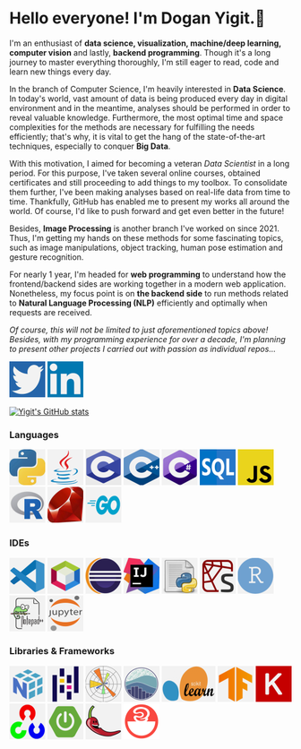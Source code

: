 # Hello everyone! I'm Dogan Yigit.👋

I'm an enthusiast of **data science, visualization, machine/deep learning, computer vision** and lastly, **backend programming**. Though it's a long journey to master everything thoroughly, I'm still eager to read, code and learn new things every day.

In the branch of Computer Science, I'm heavily interested in **Data Science**. In today's world, vast amount of data is being produced every day in digital environment and in the meantime, analyses should be performed in order to reveal valuable knowledge. Furthermore, the most optimal time and space complexities for the methods are necessary for fulfilling the needs efficiently; that's why, it is vital to get the hang of the state-of-the-art techniques, especially to conquer **Big Data**.

With this motivation, I aimed for becoming a veteran _Data Scientist_ in a long period. For this purpose, I've taken several online courses, obtained certificates and still proceeding to add things to my toolbox. To consolidate them further, I've been making analyses based on real-life data from time to time. Thankfully, GitHub has enabled me to present my works all around the world. Of course, I'd like to push forward and get even better in the future!

Besides, **Image Processing** is another branch I've worked on since 2021. Thus, I'm getting my hands on these methods for some fascinating topics, such as image manipulations, object tracking, human pose estimation and gesture recognition.

For nearly 1 year, I'm headed for **web programming** to understand how the frontend/backend sides are working together in a modern web application. Nonetheless, my focus point is on **the backend side** to run methods related to **Natural Language Processing (NLP)** efficiently and optimally when requests are received.

_Of course, this will not be limited to just aforementioned topics above! Besides, with my programming experience for over a decade, I'm planning to present other projects I carried out with passion as individual repos..._

[![Twitter Logo](twitter_logo_small.png)](https://twitter.com/NewdayYigit)
[![LinkedIn Logo](linkedin_logo_small.png)](https://www.linkedin.com/in/do%C4%9Fan-yi%C4%9Fit-yenig%C3%BCn-4b437467/)

[![Yigit's GitHub stats](https://github-readme-stats.vercel.app/api?username=toUpperCase78&theme=dark&show_icons=true)](https://github.com/anuraghazra/github-readme-stats)

### Languages

![Python](python_logo_small.png) ![Java](java_logo_small.png) ![C](c_language_logo_small.png) ![C++](cplusplus_logo_small.png)
![C#](csharp_logo_small.png) ![SQL](sql_logo_small.png) ![JavaScript](javascript_logo_small.png) ![R](r_language_logo_small.png)
![Ruby](ruby_logo_small.png) ![Golang](go_language_logo_small.png)

### IDEs

![Visual Studio Code](visual_studio_code_logo_small.png) ![Netbeans](netbeans_logo_small.png) ![Eclipse](eclipse_logo_small.png)
![Intellij Idea](intellij_idea_logo_small.png) ![Python Idle](python_idle_logo_small.png) ![Spyder](spyder_logo_small.png)
![RStudio](rstudio_logo_small.png) ![Notepad++](notepadplusplus_logo_small.png) ![Jupyter Notebook](jupyter_notebook_logo_small.png)

### Libraries & Frameworks

![Numpy](numpy_logo_small.png) ![Pandas](pandas_logo_small.png) ![Matplotlib](matplotlib_logo_small.png) ![Seaborn](seaborn_logo_small.png)
![Scikit Learn](scikit_learn_logo_small.png) ![Tensorflow](tensorflow_logo_small.png) ![Keras](keras_logo_small.png)
![OpenCV](opencv_logo_small.png) ![Spring Boot](spring_boot_logo_small.png) ![Lombok](lombok_logo_small.png)
![Log4j](log4j_logo_small.png)

<!--
**toUpperCase78/toUpperCase78** is a ✨ _special_ ✨ repository because its `README.md` (this file) appears on your GitHub profile.

Here are some ideas to get you started:

- 🔭 I’m currently working on ...
- 🌱 I’m currently learning ...
- 👯 I’m looking to collaborate on ...
- 🤔 I’m looking for help with ...
- 💬 Ask me about ...
- 📫 How to reach me: ...
- 😄 Pronouns: ...
- ⚡ Fun fact: ...
-->
